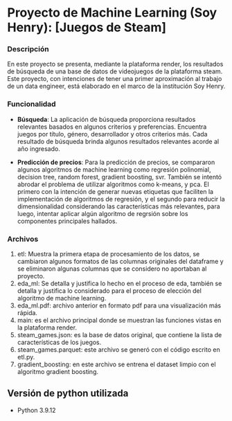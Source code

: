 # Proyecto de Machine Learning (Soy Henry): [Juegos de Steam]


### Descripción

  En este proyecto se presenta, mediante la plataforma render, los resultados de búsqueda de una base de datos de videojuegos de la plataforma steam. Este proyecto, con intenciones de tener una primer aproximación al trabajo de un data engineer, está elaborado en el marco de la institución Soy Henry.

### Funcionalidad

- **Búsqueda**: La aplicación de búsqueda proporciona resultados relevantes basados en algunos criterios y preferencias. Encuentra juegos por título, género, desarrollador y otros criterios más. Cada resultado de búsqueda brinda algunos resultados relevantes acorde al año ingresado.

- **Predicción de precios**: Para la predicción de precios, se compararon algunos algoritmos de machine learning como regresión polinomial, decision tree, random forest, gradient boosting, svr. También se intentó abrodar el problema de utilizar algoritmos como k-means, y pca. El primero con la intención de generar nuevas etiquetas que faciliten la implementación de algoritmos de regresión, y el segundo para reducir la dimensionalidad considerando las características más relevantes, para luego, intentar aplicar algún algoritmo de regrsión sobre los componentes principales hallados. 


### Archivos

1. etl: Muestra la primera etapa de procesamiento de los datos, se cambiaron algunos formatos de las columnas originales del dataframe y se eliminaron algunas columnas que se considero no aportaban al proyecto.
2. eda_ml: Se detalla y justifica lo hecho en el proceso de eda, también se detalla y justifica lo considerado para el proceso de elección del algoritmo de machine learning.
3. eda_ml.pdf: archivo anterior en formato pdf para una visualización más rápida.
4. main: es el archivo principal donde se muestran las funciones vistas en la plataforma render.
5. steam_games.json: es la base de datos original, que contiene la lista de características de los juegos.
6. steam_games.parquet: este archivo se generó con el código escrito en etl.py.
7. gradient_boosting: en este archivo se entrena el dataset limpio con el algoritmo gradient boosting.


## Versión de python utilizada

- Python 3.9.12
